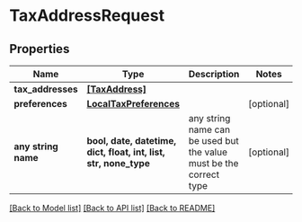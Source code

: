 # TaxAddressRequest


## Properties
Name | Type | Description | Notes
------------ | ------------- | ------------- | -------------
**tax_addresses** | [**[TaxAddress]**](TaxAddress.md) |  | 
**preferences** | [**LocalTaxPreferences**](LocalTaxPreferences.md) |  | [optional] 
**any string name** | **bool, date, datetime, dict, float, int, list, str, none_type** | any string name can be used but the value must be the correct type | [optional]

[[Back to Model list]](../README.md#documentation-for-models) [[Back to API list]](../README.md#documentation-for-api-endpoints) [[Back to README]](../README.md)


